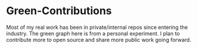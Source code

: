 # Green-Contributions
Most of my real work has been in private/internal repos since entering the industry. The green graph here is from a personal experiment. I plan to contribute more to open source and share more public work going forward.

